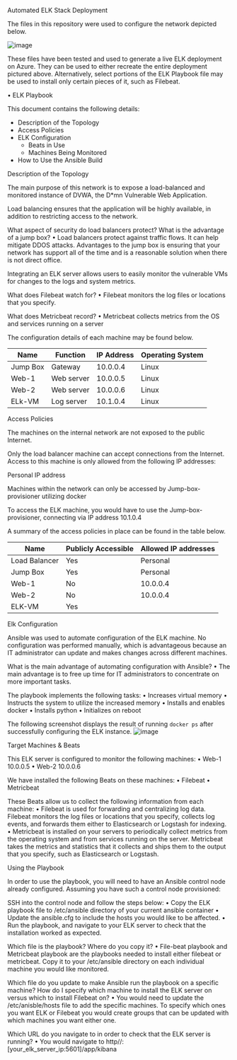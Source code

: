Automated ELK Stack Deployment

The files in this repository were used to configure the network depicted below.

 ![image](https://user-images.githubusercontent.com/73406341/109869407-6cc32400-7c2e-11eb-8816-2243b8868b50.png)


These files have been tested and used to generate a live ELK deployment on Azure. They can be used to either recreate the entire deployment pictured above. Alternatively, select portions of the ELK Playbook file may be used to install only certain pieces of it, such as Filebeat.

•	ELK Playbook

This document contains the following details:
- Description of the Topology
- Access Policies
- ELK Configuration
  - Beats in Use
  - Machines Being Monitored
- How to Use the Ansible Build


Description of the Topology

The main purpose of this network is to expose a load-balanced and monitored instance of DVWA, the D*mn Vulnerable Web Application.

Load balancing ensures that the application will be highly available, in addition to restricting access to the network.

What aspect of security do load balancers protect? What is the advantage of a jump box?
•	Load balancers protect against traffic flows. It can help mitigate DDOS attacks. Advantages to the jump box is ensuring that your network has support all of the time and is a reasonable solution when there is not direct office. 

Integrating an ELK server allows users to easily monitor the vulnerable VMs for changes to the logs and system metrics.

What does Filebeat watch for?
•	Filebeat monitors the log files or locations that you specify. 

What does Metricbeat record?
•	Metricbeat collects metrics from the OS and services running on a server

The configuration details of each machine may be found below.

| Name     | Function   | IP Address | Operating System |
|----------|------------|------------|------------------|
| Jump Box | Gateway    | 10.0.0.4   | Linux            |
| Web-1    | Web server | 10.0.0.5   | Linux            |
| Web-2    | Web server | 10.0.0.6   | Linux            |
| ELk-VM   | Log server | 10.1.0.4   | Linux            |


Access Policies

The machines on the internal network are not exposed to the public Internet. 

Only the load balancer machine can accept connections from the Internet. Access to this machine is only allowed from the following IP addresses:

Personal IP address 

Machines within the network can only be accessed by Jump-box-provisioner utilizing docker

To access the ELK machine, you would have to use the Jump-box-provisioner, connecting via IP address 10.1.0.4


A summary of the access policies in place can be found in the table below.

| Name                | Publicly Accessible | Allowed IP addresses |
|---------------|---------------------|---------------------|
| Load Balancer  | Yes                | Personal            |
| Jump Box         | Yes                | Personal            |
| Web-1              | No                  | 10.0.0.4            |
| Web-2              | No                  | 10.0.0.4            |
| ELK-VM         | Yes                 |                          |

Elk Configuration

Ansible was used to automate configuration of the ELK machine. No configuration was performed manually, which is advantageous because an IT administrator can update and makes changes across different machines. 


What is the main advantage of automating configuration with Ansible?
•	The main advantage is to free up time for IT administrators to concentrate on more important tasks. 

The playbook implements the following tasks:
•	Increases virtual memory 
•	Instructs the system to utilize the increased memory
•	Installs and enables docker
•	Installs python 
•	Initializes on reboot

The following screenshot displays the result of running `docker ps` after successfully configuring the ELK instance.
 ![image](https://user-images.githubusercontent.com/73406341/109871324-b4e34600-7c30-11eb-83a7-d1325ac4ed32.png)


Target Machines & Beats

This ELK server is configured to monitor the following machines:
•	Web-1 10.0.0.5
•	Web-2 10.0.0.6

We have installed the following Beats on these machines:
•	Filebeat
•	Metricbeat

These Beats allow us to collect the following information from each machine:
•	Filebeat is used for forwarding and centralizing log data. Filebeat monitors the log files or locations that you specify, collects log events, and forwards them either to Elasticsearch or Logstash for indexing.
•	Metricbeat is installed on your servers to periodically collect metrics from the operating system and from services running on the server. Metricbeat takes the metrics and statistics that it collects and ships them to the output that you specify, such as Elasticsearch or Logstash.

Using the Playbook

In order to use the playbook, you will need to have an Ansible control node already configured. Assuming you have such a control node provisioned: 

SSH into the control node and follow the steps below:
•	Copy the ELK playbook file to /etc/ansible directory of your current ansible container
•	Update the ansible.cfg to include the hosts you would like to be affected.
•	Run the playbook, and navigate to your ELK server to check that the installation worked as expected.

Which file is the playbook? Where do you copy it? 
•	File-beat playbook and Metricbeat playbook are the playbooks needed to install either filebeat or metricbeat. Copy it to your /etc/ansible directory on each individual machine you would like monitored. 

Which file do you update to make Ansible run the playbook on a specific machine? How do I specify which machine to install the ELK server on versus which to install Filebeat on?
•	You would need to update the /etc/anisble/hosts file to add the specific machines. To specify which ones you want ELK or Filebeat you would create groups that can be updated with which machines you want either one. 

Which URL do you navigate to in order to check that the ELK server is running?
•	You would navigate to http//:[your_elk_server_ip:5601]/app/kibana 


